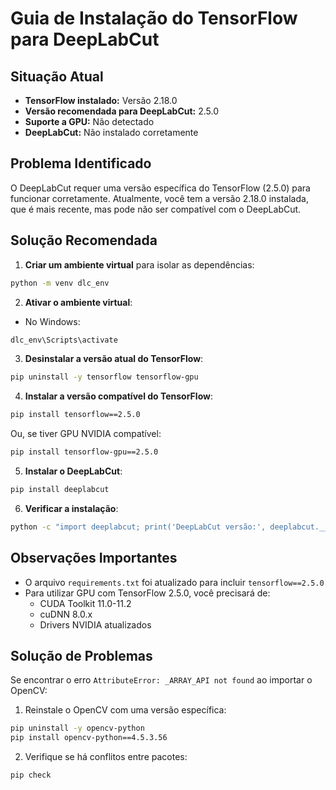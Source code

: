 # Guia de Instalação do TensorFlow para DeepLabCut

## Situação Atual

- **TensorFlow instalado:** Versão 2.18.0
- **Versão recomendada para DeepLabCut:** 2.5.0
- **Suporte a GPU:** Não detectado
- **DeepLabCut:** Não instalado corretamente

## Problema Identificado

O DeepLabCut requer uma versão específica do TensorFlow (2.5.0) para funcionar corretamente. Atualmente, você tem a versão 2.18.0 instalada, que é mais recente, mas pode não ser compatível com o DeepLabCut.

## Solução Recomendada

1. **Criar um ambiente virtual** para isolar as dependências:

```bash
python -m venv dlc_env
```

2. **Ativar o ambiente virtual**:

- No Windows:
```bash
dlc_env\Scripts\activate
```

3. **Desinstalar a versão atual do TensorFlow**:

```bash
pip uninstall -y tensorflow tensorflow-gpu
```

4. **Instalar a versão compatível do TensorFlow**:

```bash
pip install tensorflow==2.5.0
```

Ou, se tiver GPU NVIDIA compatível:

```bash
pip install tensorflow-gpu==2.5.0
```

5. **Instalar o DeepLabCut**:

```bash
pip install deeplabcut
```

6. **Verificar a instalação**:

```bash
python -c "import deeplabcut; print('DeepLabCut versão:', deeplabcut.__version__)"
```

## Observações Importantes

- O arquivo `requirements.txt` foi atualizado para incluir `tensorflow==2.5.0`
- Para utilizar GPU com TensorFlow 2.5.0, você precisará de:
  - CUDA Toolkit 11.0-11.2
  - cuDNN 8.0.x
  - Drivers NVIDIA atualizados

## Solução de Problemas

Se encontrar o erro `AttributeError: _ARRAY_API not found` ao importar o OpenCV:

1. Reinstale o OpenCV com uma versão específica:

```bash
pip uninstall -y opencv-python
pip install opencv-python==4.5.3.56
```

2. Verifique se há conflitos entre pacotes:

```bash
pip check
```